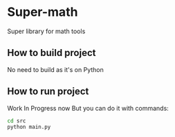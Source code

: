 # Super-math
Super library for math tools

## How to build project
No need to build as it's on Python

## How to run project
Work In Progress now
But you can do it with commands:
```bash
cd src
python main.py
```